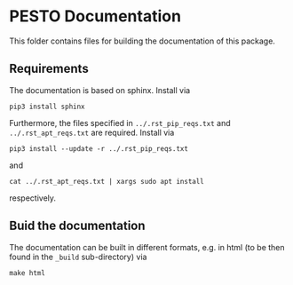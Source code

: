 # PESTO Documentation

This folder contains files for building the documentation of this package.


## Requirements

The documentation is based on sphinx. Install via

```
pip3 install sphinx
```

Furthermore, the files specified in `../.rst_pip_reqs.txt` and `../.rst_apt_reqs.txt` are required. Install via

```
pip3 install --update -r ../.rst_pip_reqs.txt
```

and

```
cat ../.rst_apt_reqs.txt | xargs sudo apt install
```

respectively.


## Buid the documentation

The documentation can be built in different formats, e.g. in html (to be then found in the `_build` sub-directory) via

```
make html
```
